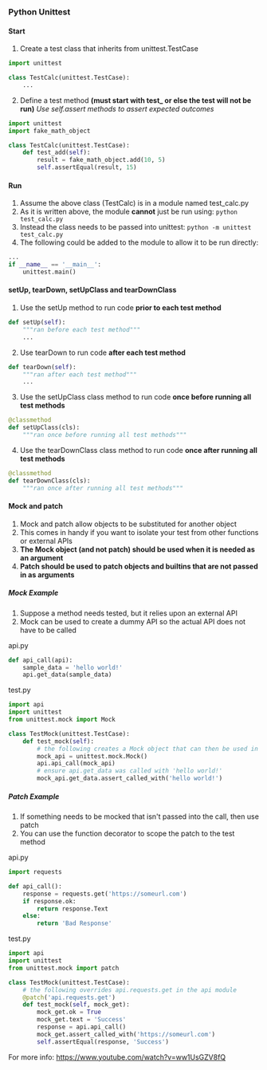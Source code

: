 ### Python Unittest

#### Start
1. Create a test class that inherits from unittest.TestCase
```python
import unittest

class TestCalc(unittest.TestCase):
    ...
```
2. Define a test method **(must start with test_ or else the test will not be run)**
*Use self.assert methods to assert expected outcomes*
```python
import unittest
import fake_math_object

class TestCalc(unittest.TestCase):
    def test_add(self):
        result = fake_math_object.add(10, 5)
        self.assertEqual(result, 15)
```

#### Run
1. Assume the above class (TestCalc) is in a module named test_calc.py
2. As it is written above, the module **cannot** just be run using: `python test_calc.py`
3. Instead the class needs to be passed into unittest: `python -m unittest test_calc.py`
4. The following could be added to the module to allow it to be run directly:
```python
...
if __name__ == '__main__':
    unittest.main()
```

#### setUp, tearDown, setUpClass and tearDownClass
1. Use the setUp method to run code **prior to each test method**
```python
def setUp(self):
    """ran before each test method"""
    ...
```
2. Use tearDown to run code **after each test method**
```python
def tearDown(self):
    """ran after each test method"""
    ...
```
3. Use the setUpClass class method to run code **once before running all test methods**
```python
@classmethod
def setUpClass(cls):
    """ran once before running all test methods"""
```
4. Use the tearDownClass class method to run code **once after running all test methods**
```python
@classmethod
def tearDownClass(cls):
    """ran once after running all test methods"""
```

#### Mock and patch
1. Mock and patch allow objects to be substituted for another object
2. This comes in handy if you want to isolate your test from other functions or external APIs
3. **The Mock object (and not patch) should be used when it is needed as an argument**
4. **Patch should be used to patch objects and builtins that are not passed in as arguments**

##### Mock Example
1. Suppose a method needs tested, but it relies upon an external API
2. Mock can be used to create a dummy API so the actual API does not have to be called

api.py
```python
def api_call(api):
    sample_data = 'hello world!'
    api.get_data(sample_data)
```
test.py
```python
import api
import unittest
from unittest.mock import Mock

class TestMock(unittest.TestCase):
    def test_mock(self):
        # the following creates a Mock object that can then be used in place of the API
        mock_api = unittest.mock.Mock()
        api.api_call(mock_api)
        # ensure api.get_data was called with 'hello world!'
        mock_api.get_data.assert_called_with('hello world!')
```

##### Patch Example
1. If something needs to be mocked that isn't passed into the call, then use patch
2. You can use the function decorator to scope the patch to the test method

api.py
```python
import requests

def api_call():
    response = requests.get('https://someurl.com')
    if response.ok:
        return response.Text
    else:
        return 'Bad Response'
```
test.py
```python
import api
import unittest
from unittest.mock import patch

class TestMock(unittest.TestCase):
    # the following overrides api.requests.get in the api module
    @patch('api.requests.get')
    def test_mock(self, mock_get):
        mock_get.ok = True
        mock_get.text = 'Success'
        response = api.api_call()
        mock_get.assert_called_with('https://someurl.com')
        self.assertEqual(response, 'Success')
```

For more info: https://www.youtube.com/watch?v=ww1UsGZV8fQ
